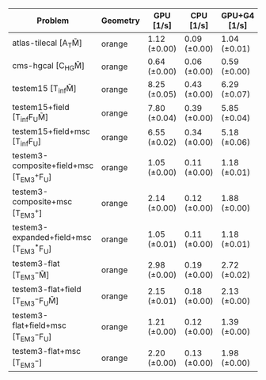 | Problem                                                        | Geometry |    GPU [1/s] |    CPU [1/s] | GPU+G4 [1/s] |
| -------------------------------------------------------------- | -------- | ------------ | ------------ | ------------ |
| atlas-tilecal [A$_\mathrm{T}$M̃]                               | orange   | 1.12 (±0.00) | 0.09 (±0.00) | 1.04 (±0.01) |
| cms-hgcal [C$_\mathrm{HG}$M̃]                                  | orange   | 0.64 (±0.00) | 0.06 (±0.00) | 0.59 (±0.00) |
| testem15 [T$_\mathrm{inf}$M̃]                                  | orange   | 8.25 (±0.05) | 0.43 (±0.00) | 6.29 (±0.07) |
| testem15+field [T$_\mathrm{inf}$F$_\mathrm{U}$M̃]              | orange   | 7.80 (±0.04) | 0.39 (±0.00) | 5.85 (±0.04) |
| testem15+field+msc [T$_\mathrm{inf}$F$_\mathrm{U}$]            | orange   | 6.55 (±0.02) | 0.34 (±0.00) | 5.18 (±0.06) |
| testem3-composite+field+msc [T$_\mathrm{EM3}^+$F$_\mathrm{U}$] | orange   | 1.05 (±0.00) | 0.11 (±0.00) | 1.18 (±0.01) |
| testem3-composite+msc [T$_\mathrm{EM3}^+$]                     | orange   | 2.14 (±0.00) | 0.12 (±0.00) | 1.88 (±0.00) |
| testem3-expanded+field+msc [T$_\mathrm{EM3}^*$F$_\mathrm{U}$]  | orange   | 1.05 (±0.01) | 0.11 (±0.00) | 1.18 (±0.01) |
| testem3-flat [T$_\mathrm{EM3}^-$M̃]                            | orange   | 2.98 (±0.00) | 0.19 (±0.00) | 2.72 (±0.02) |
| testem3-flat+field [T$_\mathrm{EM3}^-$F$_\mathrm{U}$M̃]        | orange   | 2.15 (±0.01) | 0.18 (±0.00) | 2.13 (±0.00) |
| testem3-flat+field+msc [T$_\mathrm{EM3}^-$F$_\mathrm{U}$]      | orange   | 1.21 (±0.00) | 0.12 (±0.00) | 1.39 (±0.00) |
| testem3-flat+msc [T$_\mathrm{EM3}^-$]                          | orange   | 2.20 (±0.00) | 0.13 (±0.00) | 1.98 (±0.00) |
